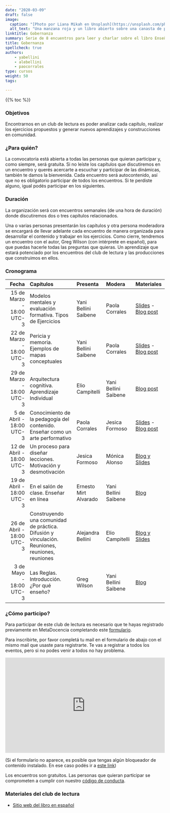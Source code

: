 ```yaml
---
date: "2020-03-09"
draft: false
image:
  caption: "[Photo por Liana Mikah en Unsplash](https://unsplash.com/photos/2t4Ji-nARqA)"
  alt_text: "Una manzana roja y un libro abierto sobre una canasta de picnic  Foto de Liana Mikah."
linktitle: Gobernanza
summary: Serie de 8 encuentros para leer y charlar sobre el libro Enseñar Tecnología en Comunidad de Greg Wilson. 
title: Gobernanza
spellcheck: true
authors: 
    - yabellini
    - alebellini
    - paocorrales
type: cursos
weight: 50
tags:

---
```


{{% toc %}}

### Objetivos 

Encontrarnos en un club de lectura es poder analizar cada capítulo, realizar los ejercicios propuestos y generar nuevos aprendizajes y construcciones en comunidad.

### ¿Para quién?

La convocatoria está abierta a todas las personas que quieran participar y, como siempre, será gratuita. Si no leíste los capítulos que discutiremos en un encuentro y querés acercarte a escuchar y participar de las dinámicas, también te damos la bienvenida. Cada encuentro será autocontenido, así que no es obligatorio participar de todos los encuentros. Si te perdiste alguno, igual podés participar en los siguientes.


### Duración

La organización será con encuentros semanales (de una hora de duración) donde discutiremos dos o tres capítulos relacionados. 

Una o varias personas presentarán los capítulos y otra persona moderadora se encargará de llevar adelante cada encuentro de manera organizada para desarrollar el contenido y trabajar en los ejercicios. Como cierre, tendremos un encuentro con el autor, Greg Wilson (con intérprete en español), para que puedas hacerle todas las preguntas que quieras. Un aprendizaje que estará potenciado por los encuentros del club de lectura y las producciones que construimos en ellos.


### Cronograma 


|  Fecha |  Capítulos  | Presenta | Modera | Materiales |
| ---:  | :----------- | :----------- | :----------- | :----------- |
|15 de Marzo - 18:00 UTC-3 |Modelos mentales y evaluación formativa. Tipos de Ejercicios | Yani Bellini Saibene| Paola Corrales | [Slides](https://docs.google.com/presentation/d/12_vkEBWM57yRy86Nd3hLqqDEr_jqhYjgTuDPyuvNOM8/edit?usp=sharing) - [Blog post](https://www.metadocencia.org/post/club_de_lectura_t3_dia1/) |
|22 de Marzo - 18:00 UTC-3|Pericia y memoria. Ejemplos de mapas conceptuales | Yani Bellini Saibene | Paola Corrales |[Slides](https://docs.google.com/presentation/d/1hQwa8SXLH1iYzY06pTvh7oit1rOUmUB_wzB__O8DhrU/edit?usp=sharing) - [Blog post](https://www.metadocencia.org/post/club_de_lectura_t3_dia2/)|
|29 de Marzo - 18:00 UTC-3|Arquitectura cognitiva. Aprendizaje Individual | Elio Campitelli | Yani Bellini Saibene |[Blog post](https://www.metadocencia.org/post/club_de_lectura_t3_dia3/)|
|5 de Abril - 18:00 UTC-3|Conocimiento de la pedagogía del contenido. Enseñar como un arte performativo| Paola Corrales | Jesica Formoso |[Slides](https://docs.google.com/presentation/d/1aeTj5DcjaOIh7WF1VqD5dmiiPuucadvB3bxRQCP7zR0/edit?usp=sharing) - [Blog post](https://www.metadocencia.org/post/club_de_lectura_t3_dia4/)|
|12 de Abril - 18:00 UTC-3| Un proceso para diseñar lecciones. Motivación y desmotivación | Jesica Formoso | Mónica Alonso |[Blog y Slides](https://www.metadocencia.org/post/club_de_lectura_t3_dia5/)|
|19 de Abril - 18:00 UTC-3| En el salón de clase. Enseñar en línea |Ernesto Mirt Alvarado | Yani Bellini Saibene | [Blog](https://www.metadocencia.org/post/club_de_lectura_t3_dia6/)|
|26 de Abril - 18:00 UTC-3| Construyendo una comunidad de práctica. Difusión y vinculación. Reuniones, reuniones, reuniones | Alejandra Bellini | Elio Campitelli |[Blog y Slides](https://www.metadocencia.org/post/club_de_lectura_t3_dia7/)|
|3 de Mayo - 18:00 UTC-3| Las Reglas. Introducción. ¿Por qué enseño? | Greg Wilson | Yani Bellini Saibene |[Blog](https://www.metadocencia.org/post/club_de_lectura_t3_dia8/)|

### ¿Cómo participo?

Para participar de este club de lectura es necesario que te hayas registrado previamente en MetaDocencia completando este [formulario](https://docs.google.com/forms/d/e/1FAIpQLScC20Me-fX7UmCNhNswulYfOVQF4XiyIHgtde_R8CWreCmWhA/viewform).

Para inscribirte, por favor completá tu mail en el formulario de abajo con el mismo mail que usaste para registrarte.  Te vas a registrar a todos los eventos, pero si no podes venir a todos no hay problema.

<iframe 
  src="https://script.google.com/macros/s/AKfycbwRbefmyFZ2O_wpDUujCPJIzXb2BtTp3VFLMWD-7EoUWnjPTPWFcf91u-09MKtrOrP8ZA/exec"
  frameBorder="0",
  title = "Formulario de inscripción",
  width="100%",
  height = 300px,
  vertical-align="text-top">
  Explorador no compatible.
</iframe> 

(Si el formulario no aparece, es posible que tengas algún bloqueador de contenido instalado. En ese caso podés ir a [este link](https://script.google.com/macros/s/AKfycbwRbefmyFZ2O_wpDUujCPJIzXb2BtTp3VFLMWD-7EoUWnjPTPWFcf91u-09MKtrOrP8ZA/exec))
 

Los encuentros son gratuitos. Las personas que quieran participar se comprometen a cumplir con nuestro [código de conducta](https://metadocencia.org/cdc/).

### Materiales del club de lectura

* [Sitio web del libro en español](https://teachtogether.tech/es/index.html)

